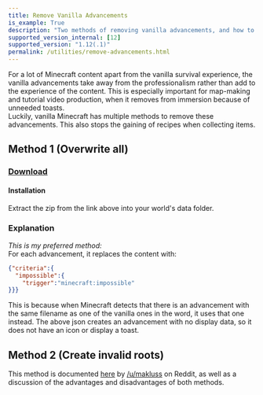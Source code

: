 ```yaml
---
title: Remove Vanilla Advancements
is_example: True
description: "Two methods of removing vanilla advancements, and how to do it yourself"
supported_version_internal: [12]
supported_version: "1.12(.1)"
permalink: /utilities/remove-advancements.html
---
```

For a lot of Minecraft content apart from the vanilla survival experience, the vanilla advancements take away from the professionalism rather than add to the experience of the content. This is especially important for map-making and tutorial video production, when it removes from immersion because of unneeded toasts.  
Luckily, vanilla Minecraft has multiple methods to remove these advancements. This also stops the gaining of recipes when collecting items.   
## Method 1 (Overwrite all)
### [Download](https://github.com/Levertion/remove-advancements/releases/download/Overwite-allv1.1/remove-advancements.zip)    
#### Installation  
Extract the zip from the link above into your world's data folder.  
### Explanation
*This is my preferred method:*  
For each advancement, it replaces the content with:  
```json
{"criteria":{
  "impossible":{
    "trigger":"minecraft:impossible"
}}}
```
This is because when Minecraft detects that there is an advancement with the same filename as one of the vanilla ones in the word, it uses that one instead. The above json creates an advancement with no display data, so it does not have an icon or display a toast.  

## Method 2 (Create invalid roots)
This method is documented [here](https://www.reddit.com/r/MinecraftCommands/comments/6fvcdj/empty_advancements/dim8lq2/?st=j6qkunj1&sh=b85d431d) by [/u/makluss](https://www.reddit.com/user/Mlakuss) on Reddit, as well as a discussion of the advantages and disadvantages of both methods.  
